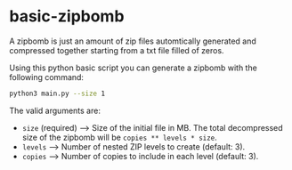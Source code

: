 # basic-zipbomb

A zipbomb is just an amount of zip files automtically generated and compressed together starting from a txt file filled of zeros.

Using this python basic script you can generate a zipbomb with the following command:

```sh
python3 main.py --size 1
```

The valid arguments are:

- `size` (required) --> Size of the initial file in MB. The total decompressed size of the zipbomb will be `copies ** levels * size`.
- `levels` --> Number of nested ZIP levels to create (default: 3).
- `copies` --> Number of copies to include in each level (default: 3).
